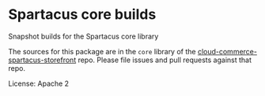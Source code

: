 # Spartacus core builds

Snapshot builds for the Spartacus core library

The sources for this package are in the `core` library of the [cloud-commerce-spartacus-storefront](https://github.com/SAP/cloud-commerce-spartacus-storefront) repo. Please file issues and pull requests against that repo.

License: Apache 2

